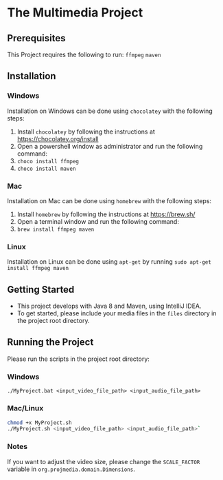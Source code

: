 # The Multimedia Project

## Prerequisites

This Project requires the following to run:
`ffmpeg`
`maven`

## Installation

### Windows

Installation on Windows can be done using `chocolatey` with the following steps:
1. Install `chocolatey` by following the instructions at https://chocolatey.org/install
2. Open a powershell window as administrator and run the following command:
3. `choco install ffmpeg`
4. `choco install maven`

### Mac

Installation on Mac can be done using `homebrew` with the following steps:
1. Install `homebrew` by following the instructions at https://brew.sh/
2. Open a terminal window and run the following command:
3. `brew install ffmpeg maven`

### Linux

Installation on Linux can be done using `apt-get` by running `sudo apt-get install ffmpeg maven`

## Getting Started

- This project develops with Java 8 and Maven, using IntelliJ IDEA.
- To get started, please include your media files in the `files` directory in the project root directory.

## Running the Project

Please run the scripts in the project root directory:

### Windows
```
./MyProject.bat <input_video_file_path> <input_audio_file_path>
```

### Mac/Linux
```bash
chmod +x MyProject.sh 
./MyProject.sh <input_video_file_path> <input_audio_file_path>`
```

### Notes

If you want to adjust the video size, please change the `SCALE_FACTOR` variable in `org.projmedia.domain.Dimensions`.
